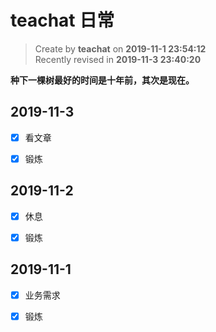 # teachat 日常

> Create by **teachat** on **2019-11-1 23:54:12**  
> Recently revised in **2019-11-3 23:40:20**

**种下一棵树最好的时间是十年前，其次是现在。**

## 2019-11-3

- [x] 看文章

- [x] 锻炼
  
## 2019-11-2

- [x] 休息

- [x] 锻炼

## 2019-11-1

- [x] 业务需求

- [x] 锻炼
